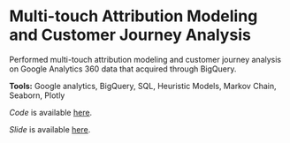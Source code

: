 # Multi-touch Attribution Modeling and Customer Journey Analysis

Performed multi-touch attribution modeling and customer journey analysis on Google Analytics 360 data that acquired through BigQuery.

**Tools:** Google analytics, BigQuery, SQL, Heuristic Models, Markov Chain, Seaborn, Plotly

*Code* is available [here](https://github.com/UiiKyra/AttributionModeling/blob/master/Multi_Touch_Attribution_and_Customer_Journey_Analysis.ipynb). 

*Slide* is available [here](https://github.com/UiiKyra/AttributionModeling/blob/master/Multi-touch%20attribution%20and%20customer%20journey.pdf).
